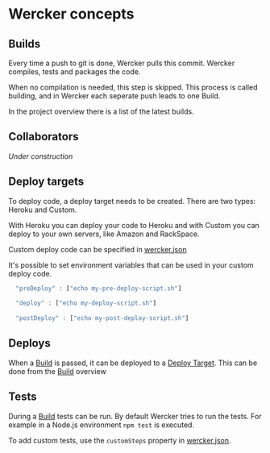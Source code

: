 # Wercker concepts

<a id="builds"></a>
## Builds

Every time a push to git is done, Wercker pulls this commit. Wercker compiles, tests and packages the code.

When no compilation is needed, this step is skipped. This process is called building, and in Wercker
each seperate push leads to one Build.

In the project overview there is a list of the latest builds.

<a id="collaborators"></a>
## Collaborators

*Under construction*

<a id="deploy-targets"></a>
## Deploy targets

To deploy code, a deploy target needs to be created. There are two types: Heroku and Custom.

With Heroku you can deploy your code to Heroku and with Custom you can deploy to your own servers, like Amazon and RackSpace.

Custom deploy code can be specified in [wercker.json](werckerjson)

It's possible to set environment variables that can be used in your custom deploy code.

``` javascript  
  "preDeploy" : ["echo my-pre-deploy-script.sh"]
  
  "deploy" : ["echo my-deploy-script.sh"]
  
  "postDeploy" : ["echo my-post-deploy-script.sh"]
```

<a id="deploys"></a>
## Deploys

When a [Build](#builds) is passed, it can be deployed to a [Deploy Target](#deploy-targets).
This can be done from the [Build](#builds) overview

<a id="tests"></a>
## Tests

During a [Build](#builds) tests can be run. By default Wercker tries to run the tests. For example in a Node.js environment
```npm test``` is executed.

To add custom tests, use the ```customSteps``` property in [wercker.json](werckerjson).


